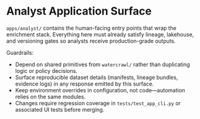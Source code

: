 # Analyst Application Surface

`apps/analyst/` contains the human-facing entry points that wrap the enrichment
stack. Everything here must already satisfy lineage, lakehouse, and versioning
gates so analysts receive production-grade outputs.

Guardrails:

- Depend on shared primitives from `watercrawl/` rather than duplicating
  logic or policy decisions.
- Surface reproducible dataset details (manifests, lineage bundles, evidence
  logs) in any response emitted by this surface.
- Keep environment overrides in configuration, not code—automation relies on the
  same modules.
- Changes require regression coverage in `tests/test_app_cli.py` or associated UI
  tests before merging.
